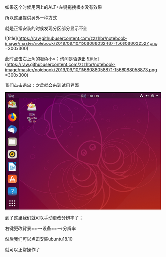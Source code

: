 如果这个时候用网上的ALT+左键拖拽根本没有效果

所以这里提供另外一种方式

就是正常安装的时候发现分区部分显示不全

![title](https://raw.githubusercontent.com/zzzhbr/notebook-image/master/notebook/2019/09/10/1568088032487-1568088032527.png =300x300)

此时点击右上角的橙色小×；询问是否退出
![title](https://raw.githubusercontent.com/zzzhbr/notebook-image/master/notebook/2019/09/10/1568088058871-1568088058873.png =300x300)


我们点击退出；之后就会来到试用界面

![title](https://raw.githubusercontent.com/zzzhbr/notebook-image/master/notebook/2019/09/10/1568088077094-1568088077098.png)

到了这里我们就可以手动更改分辨率了；

右键更改背景====>设备====>分辨率



然后我们可以点击安装ubuntu18.10



 

就可以正常操作了



 